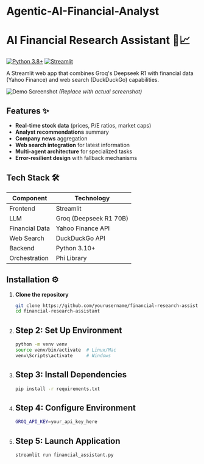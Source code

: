 # Agentic-AI-Financial-Analyst

# AI Financial Research Assistant 🤖📈



[![Python 3.8+](https://img.shields.io/badge/python-3.8+-blue.svg)](https://www.python.org/downloads/)
[![Streamlit](https://img.shields.io/badge/Streamlit-FF4B4B?logo=streamlit&logoColor=white)](https://streamlit.io/)

A Streamlit web app that combines Groq's Deepseek R1 with financial data (Yahoo Finance) and web search (DuckDuckGo) capabilities.

![Demo Screenshot](demo.gif) *(Replace with actual screenshot)*

## Features ✨

- **Real-time stock data** (prices, P/E ratios, market caps)
- **Analyst recommendations** summary
- **Company news** aggregation
- **Web search integration** for latest information
- **Multi-agent architecture** for specialized tasks
- **Error-resilient design** with fallback mechanisms

## Tech Stack 🛠️

| Component       | Technology |
|----------------|------------|
| Frontend       | Streamlit  |
| LLM            | Groq (Deepseek R1 70B) |
| Financial Data | Yahoo Finance API |
| Web Search     | DuckDuckGo API |
| Backend        | Python 3.10+ |
| Orchestration  | Phi Library |

## Installation ⚙️

1. **Clone the repository**
   ```bash
   git clone https://github.com/yourusername/financial-research-assistant.git
   cd financial-research-assistant

2. ## Step 2: Set Up Environment

   ```bash
   python -m venv venv
   source venv/bin/activate  # Linux/Mac
   venv\Scripts\activate     # Windows

3. ## Step 3: Install Dependencies

   ```bash
   pip install -r requirements.txt

4. ## Step 4: Configure Environment

   ```bash
   GROQ_API_KEY=your_api_key_here

5. ## Step 5: Launch Application

   ```bash
   streamlit run financial_assistant.py



